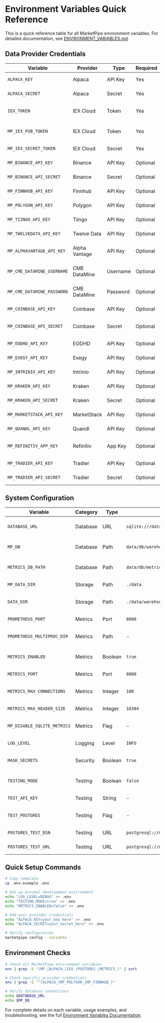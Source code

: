 # Environment Variables Quick Reference

This is a quick reference table for all MarketPipe environment variables. For detailed documentation, see [ENVIRONMENT_VARIABLES.md](ENVIRONMENT_VARIABLES.md).

## Data Provider Credentials

| Variable | Provider | Type | Required | Description |
|----------|----------|------|----------|-------------|
| `ALPACA_KEY` | Alpaca | API Key | Yes | Alpaca API key ID |
| `ALPACA_SECRET` | Alpaca | Secret | Yes | Alpaca API secret key |
| `IEX_TOKEN` | IEX Cloud | Token | Yes | IEX Cloud API token (legacy) |
| `MP_IEX_PUB_TOKEN` | IEX Cloud | Token | Yes | IEX Cloud publishable token |
| `MP_IEX_SECRET_TOKEN` | IEX Cloud | Secret | Yes | IEX Cloud secret token |
| `MP_BINANCE_API_KEY` | Binance | API Key | Optional | Binance API key |
| `MP_BINANCE_API_SECRET` | Binance | Secret | Optional | Binance API secret |
| `MP_FINNHUB_API_KEY` | Finnhub | API Key | Optional | Finnhub API key |
| `MP_POLYGON_API_KEY` | Polygon | API Key | Optional | Polygon.io API key |
| `MP_TIINGO_API_KEY` | Tiingo | API Key | Optional | Tiingo API key |
| `MP_TWELVEDATA_API_KEY` | Twelve Data | API Key | Optional | Twelve Data API key |
| `MP_ALPHAVANTAGE_API_KEY` | Alpha Vantage | API Key | Optional | Alpha Vantage API key |
| `MP_CME_DATAMINE_USERNAME` | CME DataMine | Username | Optional | CME DataMine username |
| `MP_CME_DATAMINE_PASSWORD` | CME DataMine | Password | Optional | CME DataMine password |
| `MP_COINBASE_API_KEY` | Coinbase | API Key | Optional | Coinbase Pro API key |
| `MP_COINBASE_API_SECRET` | Coinbase | Secret | Optional | Coinbase Pro API secret |
| `MP_EODHD_API_KEY` | EODHD | API Key | Optional | EODHD API key |
| `MP_EXEGY_API_KEY` | Exegy | API Key | Optional | Exegy API key |
| `MP_INTRINIO_API_KEY` | Intrinio | API Key | Optional | Intrinio API key |
| `MP_KRAKEN_API_KEY` | Kraken | API Key | Optional | Kraken API key |
| `MP_KRAKEN_API_SECRET` | Kraken | Secret | Optional | Kraken API secret |
| `MP_MARKETSTACK_API_KEY` | MarketStack | API Key | Optional | MarketStack API key |
| `MP_QUANDL_API_KEY` | Quandl | API Key | Optional | Quandl API key |
| `MP_REFINITIV_APP_KEY` | Refinitiv | App Key | Optional | Refinitiv application key |
| `MP_TRADIER_API_KEY` | Tradier | API Key | Optional | Tradier API key |
| `MP_TRADIER_API_SECRET` | Tradier | Secret | Optional | Tradier API secret |

## System Configuration

| Variable | Category | Type | Default | Description |
|----------|----------|------|---------|-------------|
| `DATABASE_URL` | Database | URL | `sqlite:///data/db/marketpipe.db` | Main database connection |
| `MP_DB` | Database | Path | `data/db/warehouse.duckdb` | DuckDB warehouse path |
| `METRICS_DB_PATH` | Database | Path | `data/db/metrics.db` | Metrics database path |
| `MP_DATA_DIR` | Storage | Path | `./data` | Root data directory |
| `DATA_DIR` | Storage | Path | `./data/warehouse/symbols_master` | Symbol warehouse directory |
| `PROMETHEUS_PORT` | Metrics | Port | `8000` | Prometheus metrics port |
| `PROMETHEUS_MULTIPROC_DIR` | Metrics | Path | - | Multiprocess metrics directory |
| `METRICS_ENABLED` | Metrics | Boolean | `true` | Enable metrics collection |
| `METRICS_PORT` | Metrics | Port | `8000` | Metrics server port |
| `METRICS_MAX_CONNECTIONS` | Metrics | Integer | `100` | Max concurrent connections |
| `METRICS_MAX_HEADER_SIZE` | Metrics | Integer | `16384` | Max HTTP header size |
| `MP_DISABLE_SQLITE_METRICS` | Metrics | Flag | - | Disable SQLite metrics |
| `LOG_LEVEL` | Logging | Level | `INFO` | Application log level |
| `MASK_SECRETS` | Security | Boolean | `true` | Mask secrets in logs |
| `TESTING_MODE` | Testing | Boolean | `false` | Enable testing mode |
| `TEST_API_KEY` | Testing | String | - | Generic test API key |
| `TEST_POSTGRES` | Testing | Flag | - | Enable PostgreSQL tests |
| `POSTGRES_TEST_DSN` | Testing | URL | `postgresql://marketpipe:password@localhost:5433/marketpipe_test` | Test DB connection |
| `POSTGRES_TEST_URL` | Testing | URL | `postgresql://marketpipe:password@localhost:5433/marketpipe` | Alternative test DB |

## Quick Setup Commands

```bash
# Copy template
cp .env.example .env

# Set up minimal development environment
echo "LOG_LEVEL=DEBUG" >> .env
echo "TESTING_MODE=true" >> .env
echo "METRICS_ENABLED=false" >> .env

# Add your provider credentials
echo "ALPACA_KEY=your_key_here" >> .env
echo "ALPACA_SECRET=your_secret_here" >> .env

# Verify configuration
marketpipe config --validate
```

## Environment Checks

```bash
# Check all MarketPipe environment variables
env | grep -E "(MP_|ALPACA_|IEX_|POSTGRES_|METRICS_)" | sort

# Check specific provider credentials
env | grep -E "^(ALPACA_|MP_POLYGON_|MP_FINNHUB_)"

# Verify database connections
echo $DATABASE_URL
echo $MP_DB
```

For complete details on each variable, usage examples, and troubleshooting, see the full [Environment Variables Documentation](ENVIRONMENT_VARIABLES.md).
